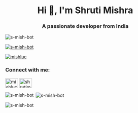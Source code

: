 <h1 align="center">Hi 👋, I'm Shruti Mishra</h1>
<h3 align="center">A passionate developer from India</h3>

<p align="left"> <img src="https://komarev.com/ghpvc/?username=s-mish-bot&label=Profile%20views&color=0e75b6&style=flat" alt="s-mish-bot" /> </p>

<p align="left"> <a href="https://github.com/ryo-ma/github-profile-trophy"><img src="https://github-profile-trophy.vercel.app/?username=s-mish-bot" alt="s-mish-bot" /></a> </p>

<p align="left"> <a href="https://twitter.com/mishluc" target="blank"><img src="https://img.shields.io/twitter/follow/mishluc?logo=twitter&style=for-the-badge" alt="mishluc" /></a> </p>

<h3 align="left">Connect with me:</h3>
<p align="left">
<a href="https://twitter.com/mishluc" target="blank"><img align="center" src="https://raw.githubusercontent.com/rahuldkjain/github-profile-readme-generator/master/src/images/icons/Social/twitter.svg" alt="mishluc" height="30" width="40" /></a>
<a href="https://linkedin.com/in/shrutimishra2060" target="blank"><img align="center" src="https://raw.githubusercontent.com/rahuldkjain/github-profile-readme-generator/master/src/images/icons/Social/linked-in-alt.svg" alt="shrutimishra2060" height="30" width="40" /></a>
</p>

<p><img align="left" src="https://github-readme-stats.vercel.app/api/top-langs?username=s-mish-bot&show_icons=true&locale=en&layout=compact" alt="s-mish-bot" /></p>

<p>&nbsp;<img align="center" src="https://github-readme-stats.vercel.app/api?username=s-mish-bot&show_icons=true&locale=en" alt="s-mish-bot" /></p>

<p><img align="center" src="https://github-readme-streak-stats.herokuapp.com/?user=s-mish-bot&" alt="s-mish-bot" /></p>

